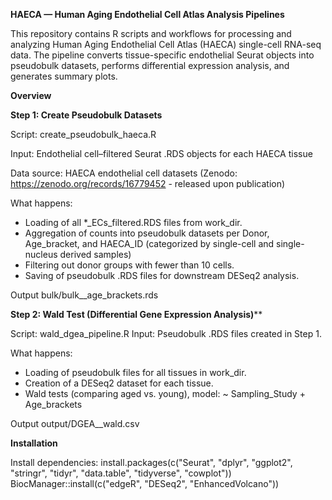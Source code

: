 **HAECA — Human Aging Endothelial Cell Atlas Analysis Pipelines**

This repository contains R scripts and workflows for processing and analyzing Human Aging Endothelial Cell Atlas (HAECA) single-cell RNA-seq data. The pipeline converts tissue-specific endothelial Seurat objects into pseudobulk datasets, performs differential expression analysis, and generates summary plots.

**Overview**

**Step 1: Create Pseudobulk Datasets**

Script: create_pseudobulk_haeca.R 

Input: Endothelial cell–filtered Seurat .RDS objects for each HAECA tissue

Data source: HAECA endothelial cell datasets (Zenodo: https://zenodo.org/records/16779452 - released upon publication)

What happens:

- Loading of all *_ECs_filtered.RDS files from work_dir.
- Aggregation of counts into pseudobulk datasets per Donor, Age_bracket, and HAECA_ID (categorized by single-cell and single-nucleus derived samples)
- Filtering out donor groups with fewer than 10 cells.
- Saving of pseudobulk .RDS files for downstream DESeq2 analysis.

Output bulk/bulk__age_brackets.rds


**Step 2: Wald Test (Differential Gene Expression Analysis)****

Script: wald_dgea_pipeline.R Input: Pseudobulk .RDS files created in Step 1.

What happens:

- Loading of pseudobulk files for all tissues in work_dir.
- Creation of a DESeq2 dataset for each tissue.
- Wald tests (comparing aged vs. young), model: ~ Sampling_Study + Age_brackets

Output output/DGEA__wald.csv

**Installation**

Install dependencies:
install.packages(c("Seurat", "dplyr", "ggplot2", "stringr", "tidyr", "data.table", "tidyverse", "cowplot")) BiocManager::install(c("edgeR", "DESeq2", "EnhancedVolcano"))
